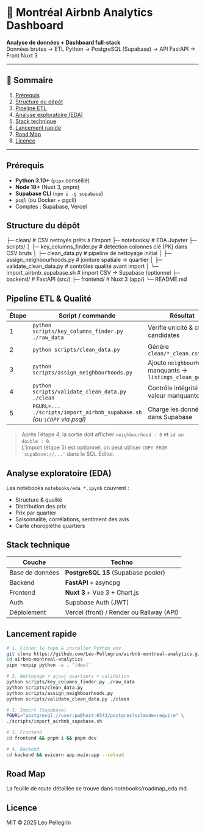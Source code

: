 # 🏡 Montréal Airbnb Analytics Dashboard

**Analyse de données + Dashboard full‑stack**  
Données brutes → ETL Python → PostgreSQL (Supabase) → API FastAPI → Front Nuxt 3

---

## 📑 Sommaire
1. [Prérequis](#prérequis)
2. [Structure du dépôt](#structure-du-dépôt)
3. [Pipeline ETL](#pipeline-etl)
4. [Analyse exploratoire (EDA)](#analyse-exploratoire-eda)
5. [Stack technique](#stack-technique)
6. [Lancement rapide](#lancement-rapide)
7. [Road Map](#road-map)
8. [Licence](#licence)

---

## Prérequis
- **Python 3.10+** (`pipx` conseillé)
- **Node 18+** (Nuxt 3, pnpm)
- **Supabase CLI** (`npm i -g supabase`)
- `psql` (ou Docker + pgcli)
- Comptes : Supabase, Vercel

## Structure du dépôt

├─ clean/                   # CSV nettoyés prêts à l’import
├─ notebooks/               # EDA Jupyter
├─ scripts/
│   ├─ key_columns_finder.py     # détection colonnes clé (PK) dans CSV bruts
│   ├─ clean_data.py             # pipeline de nettoyage initial
│   ├─ assign_neighbourhoods.py  # jointure spatiale → quartier
│   ├─ validate_clean_data.py    # contrôles qualité avant import
│   └─ import_airbnb_supabase.sh # import CSV → Supabase (optionnel
├─ backend/                 # FastAPI (src/)
├─ frontend/                # Nuxt 3 (app/)
└─ README.md

## Pipeline ETL & Qualité

| Étape | Script / commande | Résultat |
|-------|-------------------|----------|
| 1 | `python scripts/key_columns_finder.py ./raw_data` | Vérifie unicité & clés candidates |
| 2 | `python scripts/clean_data.py` | Génère `clean/*_clean.csv` |
| 3 | `python scripts/assign_neighbourhoods.py` | Ajoute `neighbourhood` manquants → `listings_clean_geo.csv` |
| 4 | `python scripts/validate_clean_data.py ./clean` | Contrôle intégrité / valeur manquante **0** |
| 5 | `PGURL=... ./scripts/import_airbnb_supabase.sh` *(ou `\COPY` via psql)* | Charge les données dans Supabase |

> Après l’étape 4, la sortie doit afficher `neighbourhood : 0` et `id en double : 0`.  
> L’import (étape 5) est optionnel, on peut utiliser `COPY FROM 'supabase://...'` dans le SQL Editor.

## Analyse exploratoire (EDA)
Les notebooks `notebooks/eda_*.ipynb` couvrent :
- Structure & qualité
- Distribution des prix
- Prix par quartier
- Saisonnalité, corrélations, sentiment des avis
- Carte choroplèthe quartiers

## Stack technique
| Couche | Techno |
|--------|--------|
| Base de données | **PostgreSQL 15** (Supabase pooler) |
| Backend | **FastAPI** + asyncpg |
| Frontend | **Nuxt 3** + Vue 3 + Chart.js |
| Auth | Supabase Auth (JWT) |
| Déploiement | Vercel (front) / Render ou Railway (API) |

## Lancement rapide
```bash
# 1. Cloner le repo & installer Python env
git clone https://github.com/Leo-Pellegrin/airbnb-montreal-analytics.git
cd airbnb-montreal-analytics
pipx runpip python -e . '[dev]'

# 2. Nettoyage + ajout quartiers + validation
python scripts/key_columns_finder.py ./raw_data
python scripts/clean_data.py
python scripts/assign_neighbourhoods.py
python scripts/validate_clean_data.py ./clean

# 3. Import (Supabase)
PGURL="postgresql://user:pw@host:6543/postgres?sslmode=require" \
./scripts/import_airbnb_supabase.sh

# 3. Frontend
cd frontend && pnpm i && pnpm dev

# 4. Backend
cd backend && uvicorn app.main:app --reload
```

## Road Map

La feuille de route détaillée se trouve dans notebooks/roadmap_eda.md.

## Licence

MIT © 2025 Léo Pellegrin